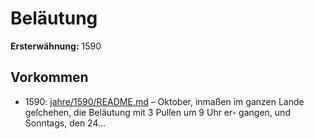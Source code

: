 # Beläutung

**Ersterwähnung:** 1590

## Vorkommen
- 1590: [jahre/1590/README.md](../jahre/1590/README.md) – Oktober, inmaßen im ganzen Lande
geſchehen, die Beläutung mit 3 Pulſen um 9 Uhr er-
gangen, und Sonntags, den 24...
